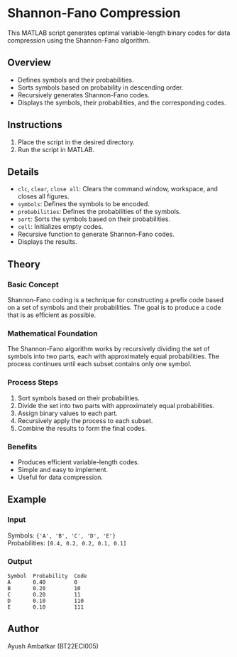 # Shannon-Fano Compression

This MATLAB script generates optimal variable-length binary codes for data compression using the Shannon-Fano algorithm.

## Overview

- Defines symbols and their probabilities.
- Sorts symbols based on probability in descending order.
- Recursively generates Shannon-Fano codes.
- Displays the symbols, their probabilities, and the corresponding codes.

## Instructions

1. Place the script in the desired directory.
2. Run the script in MATLAB.

## Details

- `clc`, `clear`, `close all`: Clears the command window, workspace, and closes all figures.
- `symbols`: Defines the symbols to be encoded.
- `probabilities`: Defines the probabilities of the symbols.
- `sort`: Sorts the symbols based on their probabilities.
- `cell`: Initializes empty codes.
- Recursive function to generate Shannon-Fano codes.
- Displays the results.

## Theory

### Basic Concept
Shannon-Fano coding is a technique for constructing a prefix code based on a set of symbols and their probabilities. The goal is to produce a code that is as efficient as possible.

### Mathematical Foundation
The Shannon-Fano algorithm works by recursively dividing the set of symbols into two parts, each with approximately equal probabilities. The process continues until each subset contains only one symbol.

### Process Steps
1. Sort symbols based on their probabilities.
2. Divide the set into two parts with approximately equal probabilities.
3. Assign binary values to each part.
4. Recursively apply the process to each subset.
5. Combine the results to form the final codes.

### Benefits
- Produces efficient variable-length codes.
- Simple and easy to implement.
- Useful for data compression.

## Example

### Input
Symbols: `{'A', 'B', 'C', 'D', 'E'}`  
Probabilities: `[0.4, 0.2, 0.2, 0.1, 0.1]`

### Output
```
Symbol  Probability  Code
A       0.40         0
B       0.20         10
C       0.20         11
D       0.10         110
E       0.10         111
```

## Author

Ayush Ambatkar (BT22ECI005)
